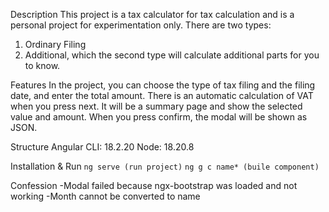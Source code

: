 Description
This project is a tax calculator for tax calculation and is a personal project for experimentation only. There are two types: 
1. Ordinary Filing
2. Additional, which the second type will calculate additional parts for you to know.

Features
In the project, you can choose the type of tax filing and the filing date, and enter the total amount. There is an automatic calculation of VAT when you press next. It will be a summary page and show the selected value and amount. When you press confirm, the modal will be shown as JSON.

Structure
Angular CLI: 18.2.20
Node: 18.20.8

Installation & Run
`ng serve (run project)`
`ng g c name* (buile component)`

Confession
-Modal failed because ngx-bootstrap was loaded and not working
-Month cannot be converted to name 